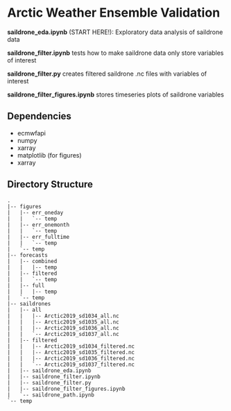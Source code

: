 # Arctic Weather Ensemble Validation

**saildrone_eda.ipynb** (START HERE!): Exploratory data analysis of saildrone data

**saildrone_filter.ipynb** tests how to make saildrone data only store variables of interest

**saildrone_filter.py** creates filtered saildrone .nc files with variables of interest

**saildrone_filter_figures.ipynb** stores timeseries plots of saildrone variables


## Dependencies
* ecmwfapi
* numpy
* xarray
* matplotlib (for figures)
* xarray

## Directory Structure
```
.
|-- figures
|   |-- err_oneday
|   |   `-- temp
|   |-- err_onemonth
|   |   `-- temp
|   |-- err_fulltime
|   |   `-- temp
|   `-- temp
|-- forecasts
|   |-- combined
|   |   |-- temp
|   |-- filtered
|   |   `-- temp
|   |-- full
|   |   |-- temp
|   `-- temp
|-- saildrones
|   |-- all
|   |   |-- Arctic2019_sd1034_all.nc
|   |   |-- Arctic2019_sd1035_all.nc
|   |   |-- Arctic2019_sd1036_all.nc
|   |   `-- Arctic2019_sd1037_all.nc
|   |-- filtered
|   |   |-- Arctic2019_sd1034_filtered.nc
|   |   |-- Arctic2019_sd1035_filtered.nc
|   |   |-- Arctic2019_sd1036_filtered.nc
|   |   `-- Arctic2019_sd1037_filtered.nc
|   |-- saildrone_eda.ipynb
|   |-- saildrone_filter.ipynb
|   |-- saildrone_filter.py
|   |-- saildrone_filter_figures.ipynb
|   `-- saildrone_path.ipynb
`-- temp
```